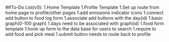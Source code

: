 ##To-Do List(v0):
1.Home Template
1.Profile Template
1.Set up route from home page to profile/other pages
1.add emissions indicator icons
1.connect add button to food log form
1.associate add buttons with the day(id)
1.basic graph(0-100 graph)
1.days need to be associated with graph(id)
1.food form template
1.hook up form to the data base for users to search
1.require to add food and pick meal
1.submit button needs to route back to profile